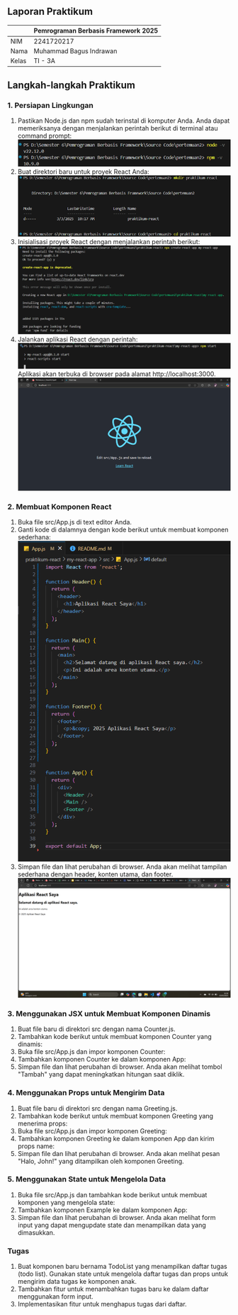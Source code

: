 ## Laporan Praktikum

|  | Pemrograman Berbasis Framework 2025 |
|--|--|
| NIM |  2241720217|
| Nama |  Muhammad Bagus Indrawan |
| Kelas | TI - 3A |

## Langkah-langkah Praktikum 
### 1. Persiapan Lingkungan 

1. Pastikan Node.js dan npm sudah terinstal di komputer Anda. Anda dapat memeriksanya dengan 
menjalankan perintah berikut di terminal atau command prompt: 
    ![alt text](image-1.png)
2. Buat direktori baru untuk proyek React Anda:
    ![alt text](image-2.png) 
3. Inisialisasi proyek React dengan menjalankan perintah berikut:
    ![alt text](image-3.png) 
4. Jalankan aplikasi React dengan perintah: 
    ![alt text](image-4.png)
Aplikasi akan terbuka di browser pada alamat http://localhost:3000. 
![alt text](image.png)

### 2. Membuat Komponen React 

1. Buka file src/App.js di text editor Anda. 
2. Ganti kode di dalamnya dengan kode berikut untuk membuat komponen sederhana:  
![alt text](image-6.png)
3. Simpan file dan lihat perubahan di browser. Anda akan melihat tampilan sederhana dengan 
header, konten utama, dan footer. 
![alt text](image-5.png)

### 3. Menggunakan JSX untuk Membuat Komponen Dinamis 

1. Buat file baru di direktori src dengan nama Counter.js. 
2. Tambahkan kode berikut untuk membuat komponen Counter yang dinamis: 
3. Buka file src/App.js dan impor komponen Counter: 
4. Tambahkan komponen Counter ke dalam komponen App: 
5. Simpan file dan lihat perubahan di browser. Anda akan melihat tombol "Tambah" yang dapat 
meningkatkan hitungan saat diklik. 

### 4. Menggunakan Props untuk Mengirim Data 

1. Buat file baru di direktori src dengan nama Greeting.js. 
2. Tambahkan kode berikut untuk membuat komponen Greeting yang menerima props: 
3. Buka file src/App.js dan impor komponen Greeting: 
4. Tambahkan komponen Greeting ke dalam komponen App dan kirim props name: 
5. Simpan file dan lihat perubahan di browser. Anda akan melihat pesan "Halo, John!" yang 
ditampilkan oleh komponen Greeting. 

### 5. Menggunakan State untuk Mengelola Data 

1. Buka file src/App.js dan tambahkan kode berikut untuk membuat komponen yang mengelola 
state: 
2. Tambahkan komponen Example ke dalam komponen App: 
3. Simpan file dan lihat perubahan di browser. Anda akan melihat form input yang dapat mengupdate state dan menampilkan data yang dimasukkan. 

### Tugas 

1. Buat komponen baru bernama TodoList yang menampilkan daftar tugas (todo list). Gunakan 
state untuk mengelola daftar tugas dan props untuk mengirim data tugas ke komponen anak. 
2. Tambahkan fitur untuk menambahkan tugas baru ke dalam daftar menggunakan form input. 
3. Implementasikan fitur untuk menghapus tugas dari daftar. 
